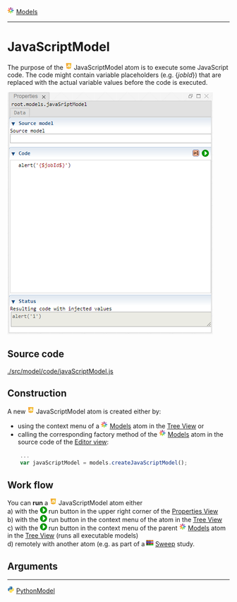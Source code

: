 ![](../../../../icons/models.png) [Models](../models.md)

----

# JavaScriptModel
		
The purpose of the ![](../../../../icons/javaScript.png) JavaScriptModel atom is to execute some JavaScript code.
The code might contain variable placeholders (e.g. {$jobId$}) that are replaced with the actual variable values before the code is executed. 
	
![](../../../images/java_script_model.png)
		
## Source code

[./src/model/code/javaScriptModel.js](../../../../src/model/code/javaScriptModel.js)

## Construction
		
A new ![](../../../../icons/javaScript.png) JavaScriptModel atom is created either by: 

* using the context menu of a ![](../../../../icons/models.png) [Models](../models.md) atom in the [Tree View](../../../views/treeView.md) or
* calling the corresponding factory method of the ![](../../../../icons/models.png) [Models](../models.md) atom in the source code of the [Editor view](../../../views/editorView.md):

```javascript
    ...
    var javaScriptModel = models.createJavaScriptModel();	     
```

## Work flow	

You can **run** a ![](../../../../icons/javaScript.png) JavaScriptModel atom either<br> 
a) with the ![](../../../../icons/run.png) run button in the upper right corner of the [Properties View](../../../views/propertiesView.md)<br>
b) with the ![](../../../../icons/run.png) run button in the context menu of the atom in the [Tree View](../../../views/treeView.md)<br>
c) with the ![](../../../../icons/run.png) run button in the context menu of the parent ![](../../../../icons/models.png) [Models](../models.md) atom in the [Tree View](../../../views/treeView.md) (runs all executable models)<br>
d) remotely with another atom (e.g. as part of a ![](../../../../icons/sweep.png) [Sweep](../../study/sweep/sweep.md) study. 
			
## Arguments

----

![](../../../../icons/python.png) [PythonModel](./pythonModel.md)
